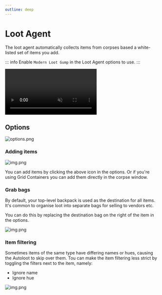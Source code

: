 ```yaml
---
outline: deep
---
```

# Loot Agent

The loot agent automatically collects items from corpses based a white-listed set of items you add.

::: info
Enable `Modern Loot Gump` in the Loot Agent options to use.
:::

<video src="/features/loot-agent/autoloot.mp4" autoplay loop muted controls></video>

## Options

![options.png](/features/loot-agent/options.png)

### Adding items

![img.png](/features/loot-agent/add-icon.png)

You can add items by clicking the above icon in the options.
Or if you're using Grid Containers you can add them directly in the corpse window.

### Grab bags

By default, your top-level backpack is used as the destination for all items.
It's common to organise loot into separate bags for selling to vendors etc.

You can do this by replacing the destination bag on the right of the item in the options.

![img.png](/features/loot-agent/grab-bag.png)

### Item filtering

Sometimes items of the same type have differing names or hues, causing the Autoloot to skip over them.
Tou can make the item filtering less strict by toggling the filters next to the item, namely:

- Ignore name
- Ignore hue

![img.png](/features/loot-agent/filters.png)


